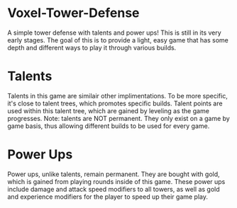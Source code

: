 # Voxel-Tower-Defense

A simple tower defense with talents and power ups! This is still in its very early stages. The goal of this is to provide a light, easy game that has some depth and different ways to play it through various builds.

# Talents

Talents in this game are similair other implimentations. To be more specific, it's close to talent trees, which promotes specific builds. Talent points are used within this talent tree, which are gained by leveling as the game progresses. Note: talents are NOT permanent. They only exist on a game by game basis, thus allowing different builds to be used for every game.

# Power Ups

Power ups, unlike talents, remain permanent. They are bought with gold, which is gained from playing rounds inside of this game. These power ups include damage and attack speed modifiers to all towers, as well as gold and experience modifiers for the player to speed up their game play.
